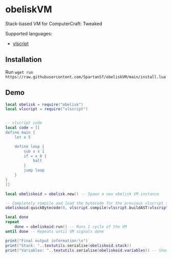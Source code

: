 # obeliskVM
Stack-based VM for ComputerCraft: Tweaked

Supported languages:
- [vlscript](https://github.com/SpartanSf/vlscript/)

## Installation
Run `wget run https://raw.githubusercontent.com/SpartanSf/obeliskVM/main/install.lua`

## Demo

```lua
local obelisk = require("obelisk")
local vlscript = require("vlscript")


-- vlscript code
local code = [[
define main {
    let x 5

    define loop {
        sub x x 1
        if = x 0 {
            halt
        }
        jump loop
    }
}
]]

local obeliskoid = obelisk.new() -- Spawn a new obelisk VM instance

-- Completely compile and load the bytecode for the previous vlscript script
obeliskoid:quickBytecode(0, vlscript.compile(vlscript.buildAST(vlscript.tokenize(code))))

local done
repeat
    done = obeliskoid:run() -- Runs 1 cycle of the VM
until done -- Repeats until VM signals done

print("Final output information:\n")
print("Stack: "..textutils.serialise(obeliskoid.stack))
print("Variables: "..textutils.serialise(obeliskoid.variables)) -- Should have x = 0, as x was decremented until 0
```
